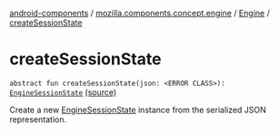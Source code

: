 [android-components](../../index.md) / [mozilla.components.concept.engine](../index.md) / [Engine](index.md) / [createSessionState](./create-session-state.md)

# createSessionState

`abstract fun createSessionState(json: <ERROR CLASS>): `[`EngineSessionState`](../-engine-session-state/index.md) [(source)](https://github.com/mozilla-mobile/android-components/blob/master/components/concept/engine/src/main/java/mozilla/components/concept/engine/Engine.kt#L95)

Create a new [EngineSessionState](../-engine-session-state/index.md) instance from the serialized JSON representation.

